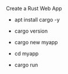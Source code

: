 Create a Rust Web App

- apt  install cargo -y
- cargo version

- cargo new myapp
- cd myapp
- cargo run
